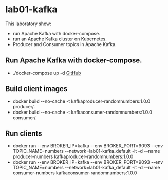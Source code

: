 # lab01-kafka

This laboratory show:

* run Apache Kafka with docker-compose.
* run an Apache Kafka cluster on Kubernetes.
* Producer and Consumer topics in Apache Kafka.

## Run Apache Kafka with docker-compose.

* ./docker-compose up -d
[GitHub](https://github.com/marcgenerdemiguel/lab01-kafka/blob/main/docker-compose.yml)

## Build client images

* docker build --no-cache -t kafkaproducer-randomnumbers:1.0.0 producer/.
* docker build --no-cache -t kafkaconsumer-randomnumbers:1.0.0 consumer/.

## Run clients

* docker run --env BROKER_IP=kafka --env BROKER_PORT=9093 --env TOPIC_NAME=numbers --network=lab01-kafka_default -it -d --name producer-numbers kafkaproducer-randomnumbers:1.0.0
* docker run --env BROKER_IP=kafka --env BROKER_PORT=9093 --env TOPIC_NAME=numbers --network=lab01-kafka_default -it -d --name consumer-numbers kafkaconsumer-randomnumbers:1.0.0


